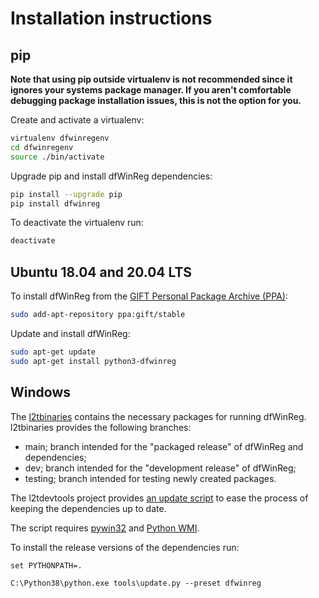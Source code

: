 # Installation instructions

## pip

**Note that using pip outside virtualenv is not recommended since it ignores
your systems package manager. If you aren't comfortable debugging package
installation issues, this is not the option for you.**

Create and activate a virtualenv:

```bash
virtualenv dfwinregenv
cd dfwinregenv
source ./bin/activate
```

Upgrade pip and install dfWinReg dependencies:

```bash
pip install --upgrade pip
pip install dfwinreg
```

To deactivate the virtualenv run:

```bash
deactivate
```

## Ubuntu 18.04 and 20.04 LTS

To install dfWinReg from the [GIFT Personal Package Archive (PPA)](https://launchpad.net/~gift):

```bash
sudo add-apt-repository ppa:gift/stable
```

Update and install dfWinReg:

```bash
sudo apt-get update
sudo apt-get install python3-dfwinreg
```

## Windows

The [l2tbinaries](https://github.com/log2timeline/l2tbinaries) contains the
necessary packages for running dfWinReg. l2tbinaries provides the following
branches:

* main; branch intended for the "packaged release" of dfWinReg and dependencies;
* dev; branch intended for the "development release" of dfWinReg;
* testing; branch intended for testing newly created packages.

The l2tdevtools project provides [an update script](https://github.com/log2timeline/l2tdevtools/wiki/Update-script)
to ease the process of keeping the dependencies up to date.

The script requires [pywin32](https://github.com/mhammond/pywin32/releases) and
[Python WMI](https://pypi.org/project/WMI).

To install the release versions of the dependencies run:

```
set PYTHONPATH=.

C:\Python38\python.exe tools\update.py --preset dfwinreg
```

